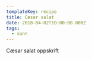 ```yaml
---
templateKey: recipe
title: Cæsar salat
date: 2018-04-02T10:00:00.000Z
tags:
  - sunn
---
```


Cæsar salat oppskrift